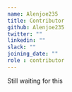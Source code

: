 ```yaml
---
name: Alenjoe235
title: Contributor
github: Alenjoe235
twitter: ""
linkedin: ""
slack: ""
joining_date: ""
role : contributor
---
```


Still waiting for this
